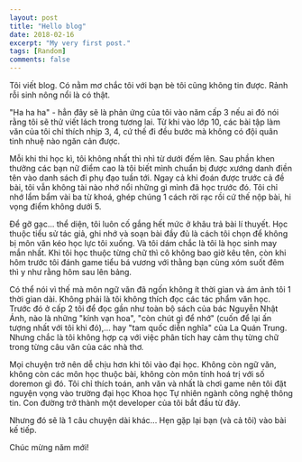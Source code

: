 ```yaml
---
layout: post
title: "Hello blog"
date: 2018-02-16
excerpt: "My very first post."
tags: [Random]
comments: false
---
```


Tôi viết blog. Có nằm mơ chắc tôi với bạn bè tôi cũng không tin được. Rảnh rỗi sinh nông nổi là có thật.

"Ha ha ha" - hẳn đây sẽ là phản ứng của tôi vào năm cấp 3 nếu ai đó nói rằng tôi sẽ thử viết lách trong tương lai. Từ khi vào lớp 10, các bài tập làm văn của tôi chỉ thích nhịp 3, 4, cứ thế đi đều bước mà không có đội quân tinh nhuệ nào ngăn cản được. 

Mỗi khi thi học kì, tôi không nhất thì nhì từ dưới đếm lên. Sau phần khen thưởng các bạn nữ điểm cao là tôi biết mình chuẩn bị được xướng danh điền tên vào danh sách đi phụ đạo tuần tới. Ngay cả khi đoán được trước cả đề bài, tôi vẫn không tài nào nhớ nổi những gì mình đã học trước đó. Tôi chỉ nhớ lẩm bẩm vài ba từ khoá, ghép chúng 1 cách rời rạc rồi cứ thế nộp bài, hi vọng điểm không dưới 5.

Để gỡ gạc... thể diện, tôi luôn cố gắng hết mức ở khâu trả bài lí thuyết. Học thuộc tiểu sử tác giả, ghi nhớ và soạn bài đầy đủ là cách tôi chọn để không bị môn văn kéo học lực tôi xuống. Và tôi dám chắc là tôi là học sinh may mắn nhất. Khi tôi học thuộc từng chữ thì cô không bao giờ kêu tên, còn khi hôm trước tôi đánh game tiểu bá vương với thằng bạn cùng xóm suốt đêm thì y như rằng hôm sau lên bảng.

Có thể nói vì thế mà môn ngữ văn đã ngốn không ít thời gian và ám ảnh tôi 1 thời gian dài. Không phải là tôi không thích đọc các tác phẩm văn học. Trước đó ở cấp 2 tôi để đọc gần như toàn bộ sách của bác Nguyễn Nhật Ánh, nào là những "kính vạn hoa", "còn chút gì để nhớ" (cuốn để lại ấn tượng nhất với tôi khi đó),... hay "tam quốc diễn nghĩa" của La Quán Trung. Nhưng chắc là tôi không hợp cạ với việc phân tích hay cảm thụ từng chữ trong từng câu văn của các nhà thơ.

Mọi chuyện trở nên dễ chịu hơn khi tôi vào đại học. Không còn ngữ văn, không còn các môn học thuộc bài, không còn môn tính hoá trị với số doremon gì đó. Tôi chỉ thích toán, anh văn và nhất là chơi game nên tôi đặt nguyện vọng vào trường đại học Khoa học Tự nhiên ngành công nghệ thông tin. Con đường trở thành một developer của tôi bắt đầu từ đây.

Nhưng đó sẽ là 1 câu chuyện dài khác... Hẹn gặp lại bạn (và cả tôi) vào bài kế tiếp.

Chúc mừng năm mới!
